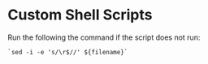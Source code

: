 # Custom Shell Scripts

Run the following the command if the script does not run:

	`sed -i -e 's/\r$//' ${filename}`